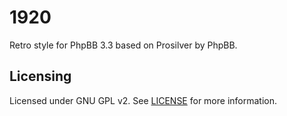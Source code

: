 # 1920
Retro style for PhpBB 3.3 based on Prosilver by PhpBB.

## Licensing
Licensed under GNU GPL v2. See [LICENSE](LICENSE.md) for more information.